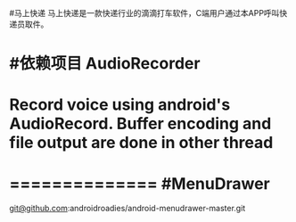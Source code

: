 #马上快递
马上快递是一款快递行业的滴滴打车软件，C端用户通过本APP呼叫快递员取件。


#依赖项目
AudioRecorder
=============
Record voice using android's AudioRecord. Buffer encoding and file output are done in other thread
=======

==============
#MenuDrawer
============

git@github.com:androidroadies/android-menudrawer-master.git